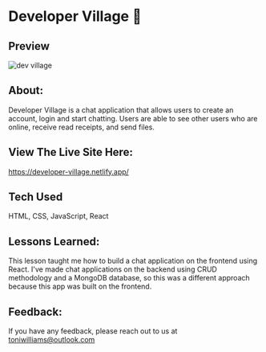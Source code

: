 # Developer Village 💬

## Preview
![dev village](https://user-images.githubusercontent.com/100317017/180869540-21690d42-e3ee-4b61-acbb-32ae53c26aa8.jpg)

## About:

Developer Village is a chat application that allows users to create an account, login and start chatting. Users are able to see other users who are online, receive read receipts, and send files.

## View The Live Site Here:

https://developer-village.netlify.app/

## Tech Used

HTML, CSS, JavaScript, React

## Lessons Learned:

This lesson taught me how to build a chat application on the frontend using React. I've made chat applications on the backend using CRUD methodology and a MongoDB database, so this was a different approach because this app was built on the frontend.

## Feedback:

If you have any feedback, please reach out to us at toniwilliams@outlook.com

